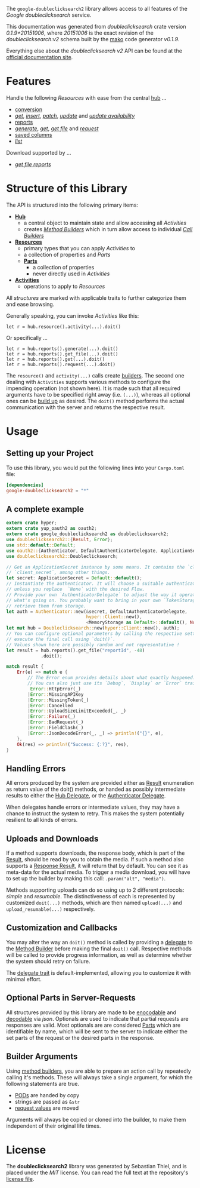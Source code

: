 <!---
DO NOT EDIT !
This file was generated automatically from 'src/mako/api/README.md.mako'
DO NOT EDIT !
-->
The `google-doubleclicksearch2` library allows access to all features of the *Google doubleclicksearch* service.

This documentation was generated from *doubleclicksearch* crate version *0.1.9+20151006*, where *20151006* is the exact revision of the *doubleclicksearch:v2* schema built by the [mako](http://www.makotemplates.org/) code generator *v0.1.9*.

Everything else about the *doubleclicksearch* *v2* API can be found at the
[official documentation site](https://developers.google.com/doubleclick-search/).
# Features

Handle the following *Resources* with ease from the central [hub](http://byron.github.io/google-apis-rs/google_doubleclicksearch2/struct.Doubleclicksearch.html) ... 

* [conversion](http://byron.github.io/google-apis-rs/google_doubleclicksearch2/struct.Conversion.html)
 * [*get*](http://byron.github.io/google-apis-rs/google_doubleclicksearch2/struct.ConversionGetCall.html), [*insert*](http://byron.github.io/google-apis-rs/google_doubleclicksearch2/struct.ConversionInsertCall.html), [*patch*](http://byron.github.io/google-apis-rs/google_doubleclicksearch2/struct.ConversionPatchCall.html), [*update*](http://byron.github.io/google-apis-rs/google_doubleclicksearch2/struct.ConversionUpdateCall.html) and [*update availability*](http://byron.github.io/google-apis-rs/google_doubleclicksearch2/struct.ConversionUpdateAvailabilityCall.html)
* [reports](http://byron.github.io/google-apis-rs/google_doubleclicksearch2/struct.Report.html)
 * [*generate*](http://byron.github.io/google-apis-rs/google_doubleclicksearch2/struct.ReportGenerateCall.html), [*get*](http://byron.github.io/google-apis-rs/google_doubleclicksearch2/struct.ReportGetCall.html), [*get file*](http://byron.github.io/google-apis-rs/google_doubleclicksearch2/struct.ReportGetFileCall.html) and [*request*](http://byron.github.io/google-apis-rs/google_doubleclicksearch2/struct.ReportRequestCall.html)
* [saved columns](http://byron.github.io/google-apis-rs/google_doubleclicksearch2/struct.SavedColumn.html)
 * [*list*](http://byron.github.io/google-apis-rs/google_doubleclicksearch2/struct.SavedColumnListCall.html)


Download supported by ...

* [*get file reports*](http://byron.github.io/google-apis-rs/google_doubleclicksearch2/struct.ReportGetFileCall.html)



# Structure of this Library

The API is structured into the following primary items:

* **[Hub](http://byron.github.io/google-apis-rs/google_doubleclicksearch2/struct.Doubleclicksearch.html)**
    * a central object to maintain state and allow accessing all *Activities*
    * creates [*Method Builders*](http://byron.github.io/google-apis-rs/google_doubleclicksearch2/trait.MethodsBuilder.html) which in turn
      allow access to individual [*Call Builders*](http://byron.github.io/google-apis-rs/google_doubleclicksearch2/trait.CallBuilder.html)
* **[Resources](http://byron.github.io/google-apis-rs/google_doubleclicksearch2/trait.Resource.html)**
    * primary types that you can apply *Activities* to
    * a collection of properties and *Parts*
    * **[Parts](http://byron.github.io/google-apis-rs/google_doubleclicksearch2/trait.Part.html)**
        * a collection of properties
        * never directly used in *Activities*
* **[Activities](http://byron.github.io/google-apis-rs/google_doubleclicksearch2/trait.CallBuilder.html)**
    * operations to apply to *Resources*

All *structures* are marked with applicable traits to further categorize them and ease browsing.

Generally speaking, you can invoke *Activities* like this:

```Rust,ignore
let r = hub.resource().activity(...).doit()
```

Or specifically ...

```ignore
let r = hub.reports().generate(...).doit()
let r = hub.reports().get_file(...).doit()
let r = hub.reports().get(...).doit()
let r = hub.reports().request(...).doit()
```

The `resource()` and `activity(...)` calls create [builders][builder-pattern]. The second one dealing with `Activities` 
supports various methods to configure the impending operation (not shown here). It is made such that all required arguments have to be 
specified right away (i.e. `(...)`), whereas all optional ones can be [build up][builder-pattern] as desired.
The `doit()` method performs the actual communication with the server and returns the respective result.

# Usage

## Setting up your Project

To use this library, you would put the following lines into your `Cargo.toml` file:

```toml
[dependencies]
google-doubleclicksearch2 = "*"
```

## A complete example

```Rust
extern crate hyper;
extern crate yup_oauth2 as oauth2;
extern crate google_doubleclicksearch2 as doubleclicksearch2;
use doubleclicksearch2::{Result, Error};
use std::default::Default;
use oauth2::{Authenticator, DefaultAuthenticatorDelegate, ApplicationSecret, MemoryStorage};
use doubleclicksearch2::Doubleclicksearch;

// Get an ApplicationSecret instance by some means. It contains the `client_id` and 
// `client_secret`, among other things.
let secret: ApplicationSecret = Default::default();
// Instantiate the authenticator. It will choose a suitable authentication flow for you, 
// unless you replace  `None` with the desired Flow.
// Provide your own `AuthenticatorDelegate` to adjust the way it operates and get feedback about 
// what's going on. You probably want to bring in your own `TokenStorage` to persist tokens and
// retrieve them from storage.
let auth = Authenticator::new(&secret, DefaultAuthenticatorDelegate,
                              hyper::Client::new(),
                              <MemoryStorage as Default>::default(), None);
let mut hub = Doubleclicksearch::new(hyper::Client::new(), auth);
// You can configure optional parameters by calling the respective setters at will, and
// execute the final call using `doit()`.
// Values shown here are possibly random and not representative !
let result = hub.reports().get_file("reportId", -48)
             .doit();

match result {
    Err(e) => match e {
        // The Error enum provides details about what exactly happened.
        // You can also just use its `Debug`, `Display` or `Error` traits
         Error::HttpError(_)
        |Error::MissingAPIKey
        |Error::MissingToken(_)
        |Error::Cancelled
        |Error::UploadSizeLimitExceeded(_, _)
        |Error::Failure(_)
        |Error::BadRequest(_)
        |Error::FieldClash(_)
        |Error::JsonDecodeError(_, _) => println!("{}", e),
    },
    Ok(res) => println!("Success: {:?}", res),
}

```
## Handling Errors

All errors produced by the system are provided either as [Result](http://byron.github.io/google-apis-rs/google_doubleclicksearch2/enum.Result.html) enumeration as return value of 
the doit() methods, or handed as possibly intermediate results to either the 
[Hub Delegate](http://byron.github.io/google-apis-rs/google_doubleclicksearch2/trait.Delegate.html), or the [Authenticator Delegate](http://byron.github.io/google-apis-rs/google_doubleclicksearch2/../yup-oauth2/trait.AuthenticatorDelegate.html).

When delegates handle errors or intermediate values, they may have a chance to instruct the system to retry. This 
makes the system potentially resilient to all kinds of errors.

## Uploads and Downloads
If a method supports downloads, the response body, which is part of the [Result](http://byron.github.io/google-apis-rs/google_doubleclicksearch2/enum.Result.html), should be
read by you to obtain the media.
If such a method also supports a [Response Result](http://byron.github.io/google-apis-rs/google_doubleclicksearch2/trait.ResponseResult.html), it will return that by default.
You can see it as meta-data for the actual media. To trigger a media download, you will have to set up the builder by making
this call: `.param("alt", "media")`.

Methods supporting uploads can do so using up to 2 different protocols: 
*simple* and *resumable*. The distinctiveness of each is represented by customized 
`doit(...)` methods, which are then named `upload(...)` and `upload_resumable(...)` respectively.

## Customization and Callbacks

You may alter the way an `doit()` method is called by providing a [delegate](http://byron.github.io/google-apis-rs/google_doubleclicksearch2/trait.Delegate.html) to the 
[Method Builder](http://byron.github.io/google-apis-rs/google_doubleclicksearch2/trait.CallBuilder.html) before making the final `doit()` call. 
Respective methods will be called to provide progress information, as well as determine whether the system should 
retry on failure.

The [delegate trait](http://byron.github.io/google-apis-rs/google_doubleclicksearch2/trait.Delegate.html) is default-implemented, allowing you to customize it with minimal effort.

## Optional Parts in Server-Requests

All structures provided by this library are made to be [enocodable](http://byron.github.io/google-apis-rs/google_doubleclicksearch2/trait.RequestValue.html) and 
[decodable](http://byron.github.io/google-apis-rs/google_doubleclicksearch2/trait.ResponseResult.html) via *json*. Optionals are used to indicate that partial requests are responses 
are valid.
Most optionals are are considered [Parts](http://byron.github.io/google-apis-rs/google_doubleclicksearch2/trait.Part.html) which are identifiable by name, which will be sent to 
the server to indicate either the set parts of the request or the desired parts in the response.

## Builder Arguments

Using [method builders](http://byron.github.io/google-apis-rs/google_doubleclicksearch2/trait.CallBuilder.html), you are able to prepare an action call by repeatedly calling it's methods.
These will always take a single argument, for which the following statements are true.

* [PODs][wiki-pod] are handed by copy
* strings are passed as `&str`
* [request values](http://byron.github.io/google-apis-rs/google_doubleclicksearch2/trait.RequestValue.html) are moved

Arguments will always be copied or cloned into the builder, to make them independent of their original life times.

[wiki-pod]: http://en.wikipedia.org/wiki/Plain_old_data_structure
[builder-pattern]: http://en.wikipedia.org/wiki/Builder_pattern
[google-go-api]: https://github.com/google/google-api-go-client

# License
The **doubleclicksearch2** library was generated by Sebastian Thiel, and is placed 
under the *MIT* license.
You can read the full text at the repository's [license file][repo-license].

[repo-license]: https://github.com/Byron/google-apis-rs/LICENSE.md
